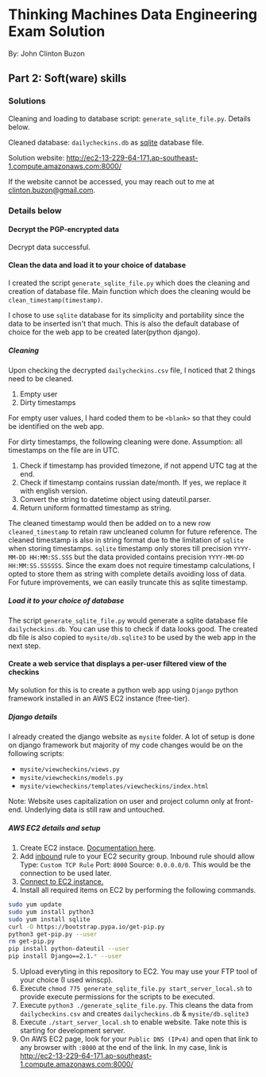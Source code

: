 # Thinking Machines Data Engineering Exam Solution

By: John Clinton Buzon

## Part 2: Soft(ware) skills

### Solutions

Cleaning and loading to database script: `generate_sqlite_file.py`. Details below.

Cleaned database: `dailycheckins.db` as [sqlite](https://sqlite.org/cli.html) database file. 

Solution website: http://ec2-13-229-64-171.ap-southeast-1.compute.amazonaws.com:8000/

If the website cannot be accessed, you may reach out to me at clinton.buzon@gmail.com.

### Details below

#### Decrypt the PGP-encrypted data

Decrypt data successful.

#### Clean the data and load it to your choice of database

I created the script `generate_sqlite_file.py` which does the cleaning and creation of database file. Main function which does the cleaning would be `clean_timestamp(timestamp)`.

I chose to use `sqlite` database for its simplicity and portability since the data to be inserted isn't that much. This is also the default database of choice for the web app to be created later(python django).

##### Cleaning

Upon checking the decrypted `dailycheckins.csv` file, I noticed that 2 things need to be cleaned.

1. Empty user
2. Dirty timestamps

For empty user values, I hard coded them to be `<blank>` so that they could be identified on the web app. 

For dirty timestamps, the following cleaning were done. Assumption: all timestamps on the file are in UTC.

1. Check if timestamp has provided timezone, if not append UTC tag at the end.
2. Check if timestamp contains russian date/month. If yes, we replace it with english version.
3. Convert the string to datetime object using dateutil.parser.
4. Return uniform formatted timestamp as string.

The cleaned timestamp would then be added on to a new row `cleaned_timestamp` to retain raw uncleaned column for future reference. The cleaned timestamp is also in string format due to the limitation of `sqlite` when storing timestamps. `sqlite` timestamp only stores till precision `YYYY-MM-DD HH:MM:SS.SSS` but the data provided contains precision `YYYY-MM-DD HH:MM:SS.SSSSSS`. Since the exam does not require timestamp calculations, I opted to store them as string with complete details avoiding loss of data. For future improvements, we can easily truncate this as sqlite timestamp.

##### Load it to your choice of database

The script `generate_sqlite_file.py` would generate a sqlite database file `dailycheckins.db`. You can use this to check if data looks good. The created db file is also copied to `mysite/db.sqlite3` to be used by the web app in the next step.

#### Create a web service that displays a per-user filtered view of the checkins

My solution for this is to create a python web app using `Django` python framework installed in an AWS EC2 instance (free-tier).

##### Django details

I already created the django website as  `mysite` folder. A lot of setup is done on django framework but majority of my code changes would be on the following scripts:

- `mysite/viewcheckins/views.py`
- `mysite/viewcheckins/models.py`
- `mysite/viewcheckins/templates/viewcheckins/index.html`

Note: Website uses capitalization on user and project column only at front-end. Underlying data is still raw and untouched.

##### AWS EC2 details and setup

1. Create EC2 instace. [Documentation here](https://docs.aws.amazon.com/AWSEC2/latest/UserGuide/EC2_GetStarted.html).
2. Add [inbound](https://docs.aws.amazon.com/AWSEC2/latest/UserGuide/authorizing-access-to-an-instance.html) rule to your EC2 security group. Inbound rule should allow Type: `Custom TCP Rule` Port: `8000` Source: `0.0.0.0/0`. This would be the connection to be used later.
3. [Connect to EC2 instance.](https://docs.aws.amazon.com/AWSEC2/latest/UserGuide/ec2-instance-connect-methods.html)
4. Install all required items on EC2 by performing the following commands.

```bash
sudo yum update
sudo yum install python3
sudo yum install sqlite
curl -O https://bootstrap.pypa.io/get-pip.py
python3 get-pip.py --user
rm get-pip.py
pip install python-dateutil --user
pip install Django==2.1.* --user
```

5. Upload everyting in this repository to EC2. You may use your FTP tool of your choice (I used winscp).
6. Execute `chmod 775 generate_sqlite_file.py start_server_local.sh` to provide execute permissions for the scripts to be executed.
7. Execute `python3 ./generate_sqlite_file.py`. This cleans the data from `dailycheckins.csv` and creates `dailycheckins.db` & `mysite/db.sqlite3`
8. Execute `./start_server_local.sh` to enable website. Take note this is starting for development server.
9. On AWS EC2 page, look for your `Public DNS (IPv4)` and open that link to any browser with `:8000` at the end of the link. In my case, link is http://ec2-13-229-64-171.ap-southeast-1.compute.amazonaws.com:8000/

